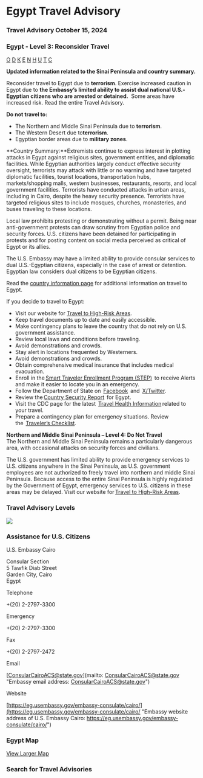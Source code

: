 # Egypt Travel Advisory

### Travel Advisory October 15, 2024

### Egypt - Level 3: Reconsider Travel

[O](javascript:void(0); "Tool Tip: Other")
[D](javascript:void(0); "Tool Tip: Wrongful Detention")
[K](javascript:void(0); "Tool Tip: Kidnap and Hostage")
[E](javascript:void(0); "Tool Tip: Event")
[N](javascript:void(0); "Tool Tip: Disaster")
[H](javascript:void(0); "Tool Tip: Health")
[U](javascript:void(0); "Tool Tip: Civil Unrest")
[T](javascript:void(0); "Tool Tip: Terrorism")
[C](javascript:void(0); "Tool Tip: Crimes")

**Updated information related to the Sinai Peninsula and country summary.**

Reconsider travel to Egypt due to **terrorism**. Exercise increased caution in Egypt due to **the Embassy’s limited ability to assist dual national U.S.-Egyptian citizens who are arrested or detained.**  Some areas have increased risk. Read the entire Travel Advisory.

**Do not travel to:**

* The Northern and Middle Sinai Peninsula due to **terrorism**.
* The Western Desert due to**terrorism**.
* Egyptian border areas due to **military zones**.

**Country Summary:**Extremists continue to express interest in plotting attacks in Egypt against religious sites, government entities, and diplomatic facilities. While Egyptian authorities largely conduct effective security oversight, terrorists may attack with little or no warning and have targeted diplomatic facilities, tourist locations, transportation hubs, markets/shopping malls, western businesses, restaurants, resorts, and local government facilities. Terrorists have conducted attacks in urban areas, including in Cairo, despite the heavy security presence. Terrorists have targeted religious sites to include mosques, churches, monasteries, and buses traveling to these locations.

Local law prohibits protesting or demonstrating without a permit. Being near anti-government protests can draw scrutiny from Egyptian police and security forces. U.S. citizens have been detained for participating in protests and for posting content on social media perceived as critical of Egypt or its allies.

The U.S. Embassy may have a limited ability to provide consular services to dual U.S.-Egyptian citizens, especially in the case of arrest or detention. Egyptian law considers dual citizens to be Egyptian citizens.

Read the [country information page](https://travel.state.gov/content/travel/en/international-travel/International-Travel-Country-Information-Pages/Egypt.html) for additional information on travel to Egypt.

If you decide to travel to Egypt:

* Visit our website for [Travel to High-Risk Areas](https://travel.state.gov/content/passports/en/go/TraveltoHighRiskAreas.html).
* Keep travel documents up to date and easily accessible.
* Make contingency plans to leave the country that do not rely on U.S. government assistance.
* Review local laws and conditions before traveling.
* Avoid demonstrations and crowds.
* Stay alert in locations frequented by Westerners.
* Avoid demonstrations and crowds.
* Obtain comprehensive medical insurance that includes medical evacuation.
* Enroll in the [Smart Traveler Enrollment Program (STEP)](https://step.state.gov/)  to receive Alerts and make it easier to locate you in an emergency.
* Follow the Department of State on  [Facebook](https://www.facebook.com/statedept/)  and  [X/Twitter](https://twitter.com/StateDept?ref_src=twsrc%5Egoogle%7Ctwcamp%5Eserp%7Ctwgr%5Eauthor).
* Review the [Country Security Report](https://www.osac.gov/Content/Browse/Report?subContentTypes=Country%20Security%20Report)  for Egypt.
* Visit the CDC page for the latest  [Travel Health Information](https://wwwnc.cdc.gov/travel/destinations/list) related to your travel.
* Prepare a contingency plan for emergency situations. Review the  [Traveler’s Checklist](https://travel.state.gov/content/passports/en/go/checklist.html).

**Northern and Middle Sinai Peninsula – Level 4: Do Not Travel**  
The Northern and Middle Sinai Peninsula remains a particularly dangerous area, with occasional attacks on security forces and civilians.

The U.S. government has limited ability to provide emergency services to U.S. citizens anywhere in the Sinai Peninsula, as U.S. government employees are not authorized to freely travel into northern and middle Sinai Peninsula. Because access to the entire Sinai Peninsula is highly regulated by the Government of Egypt, emergency services to U.S. citizens in these areas may be delayed. Visit our website for [Travel to High-Risk Areas](https://travel.state.gov/content/passports/en/go/TraveltoHighRiskAreas.html).

### Travel Advisory Levels

[![](/content/dam/NEWTravelAssets/images/travel-levelv1.svg)](/content/travel/en/international-travel/before-you-go/about-our-new-products.html "Travel Advisory Levels")

### Assistance for U.S. Citizens

U.S. Embassy Cairo

Consular Section  
5 Tawfik Diab Street  
Garden City, Cairo  
Egypt

Telephone

+(20) 2-2797-3300

Emergency

+(20) 2-2797-3300

Fax

+(20) 2-2797-2472

Email

[ConsularCairoACS@state.gov](mailto: ConsularCairoACS@state.gov "Embassy email address: ConsularCairoACS@state.gov")

Website

[https://eg.usembassy.gov/embassy-consulate/cairo/](https://eg.usembassy.gov/embassy-consulate/cairo/ "Embassy website address of U.S. Embassy Cairo: https://eg.usembassy.gov/embassy-consulate/cairo/")

### Egypt Map

[View Larger Map](https://travelmaps.state.gov/TSGMap/?extent=16.547362208,21.202220563,43.143723728,33.554327221 "Map of Egypt")



### Search for Travel Advisories